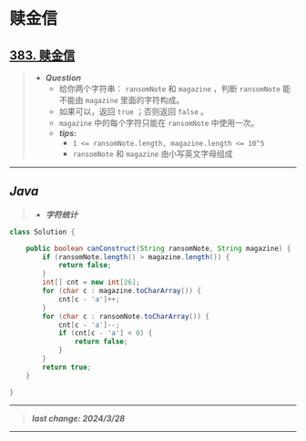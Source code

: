 # 赎金信

## [383. 赎金信](https://leetcode.cn/problems/ransom-note/)

> - ***Question***
>   - 给你两个字符串： `ransomNote` 和 `magazine` ，判断 `ransomNote` 能不能由 `magazine` 里面的字符构成。
>   - 如果可以，返回 `true` ；否则返回 `false` 。
>   - `magazine` 中的每个字符只能在 `ransomNote` 中使用一次。
>   - ***tips:***
>     - `1 <= ransomNote.length, magazine.length <= 10^5`
>     - `ransomNote` 和 `magazine` 由小写英文字母组成

---

## *Java*

> - ***字符统计***

```java
class Solution {

    public boolean canConstruct(String ransomNote, String magazine) {
        if (ransomNote.length() > magazine.length()) {
            return false;
        }
        int[] cnt = new int[26];
        for (char c : magazine.toCharArray()) {
            cnt[c - 'a']++;
        }
        for (char c : ransomNote.toCharArray()) {
            cnt[c - 'a']--;
            if (cnt[c - 'a'] < 0) {
                return false;
            }
        }
        return true;
    }

}
```

---

> ***last change: 2024/3/28***

---
